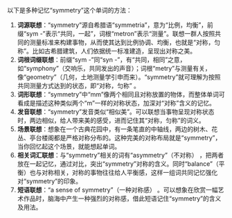 以下是多种记忆“symmetry”这个单词的方法：
1. **词源联想**：“symmetry”源自希腊语“symmetria”，意为“比例，均衡”，前缀“sym -”表示“共同，一起”，词根“metron”表示“测量”。联想一群人按照共同的测量标准来构建事物，从而使其达到比例协调、均衡，也就是“对称，匀称”。比如古希腊建筑，人们依据统一标准建造，呈现出对称之美。
2. **词根词缀联想**：前缀“sym -”同“syn -”，有“共同，相同”之意，如“symphony”（交响乐，共同发出的声音）；词根“metry”与测量有关，像“geometry”（几何，土地测量学引申而来）。“symmetry”就可理解为按照共同测量方式达到的状态，即“对称，匀称” 。
3. **词形联想**：“symmetry”中“mm”像两个相同且对称放置的物体，而整体单词可看成是描述这种类似两个“m”一样的对称状态，加深对“对称”含义的记忆。
4. **发音联想**：“symmetry”发音类似“相似美”。可以联想当事物呈现对称状态时，两边相似，给人带来美的感受，进而记住其“对称，匀称”的词义。
5. **场景联想**：想象在一个古典花园中，有一条笔直的中轴线，两边的树木、花丛、亭台楼阁都是严格对称分布的。这种完美的对称布局就是“symmetry”，当你回忆起这个场景，就能想起单词。
6. **相关词汇联想**：与“symmetry”相关的词有“asymmetry”（不对称） ，把两者放在一起记忆，通过对比，突出“symmetry”对称的含义。同时“balance”（平衡）也与对称相关，对称的事物往往给人平衡感，这样一组词共同记忆强化对“symmetry”的印象。
7. **短语联想**：“a sense of symmetry”（一种对称感） 。可以想象在欣赏一幅艺术作品时，脑海中产生一种强烈的对称感，借此短语记住“symmetry”的含义及用法。 